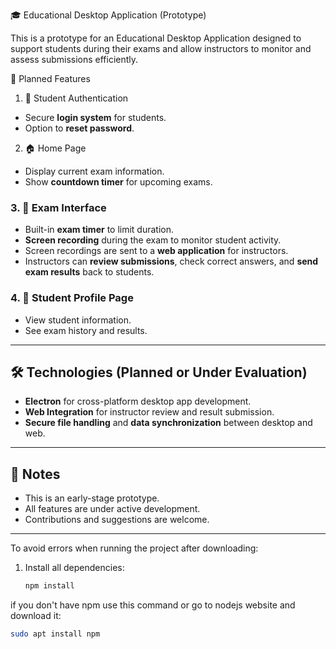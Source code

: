  🎓 Educational Desktop Application (Prototype)

This is a prototype for an Educational Desktop Application designed to support students during their exams and allow instructors to monitor and assess submissions efficiently.

 🚀 Planned Features

1. 🔐 Student Authentication
- Secure **login system** for students.
- Option to **reset password**.

 2. 🏠 Home Page
- Display current exam information.
- Show **countdown timer** for upcoming exams.

### 3. 📝 Exam Interface
- Built-in **exam timer** to limit duration.
- **Screen recording** during the exam to monitor student activity.
- Screen recordings are sent to a **web application** for instructors.
- Instructors can **review submissions**, check correct answers, and **send exam results** back to students.

### 4. 👤 Student Profile Page
- View student information.
- See exam history and results.

---

## 🛠 Technologies (Planned or Under Evaluation)
- **Electron** for cross-platform desktop app development.
- **Web Integration** for instructor review and result submission.
- **Secure file handling** and **data synchronization** between desktop and web.

---

## 📌 Notes
- This is an early-stage prototype.
- All features are under active development.
- Contributions and suggestions are welcome.

---
To avoid errors when running the project after downloading:

1. Install all dependencies:
   ```bash
   npm install
if you don't have npm use this command or go to nodejs website and download it:
  ```bash
  sudo apt install npm
